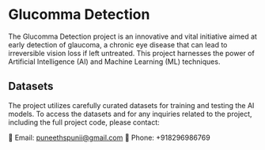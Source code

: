 # Glucomma Detection

The Glucomma Detection project is an innovative and vital initiative aimed at early detection of glaucoma, a chronic eye disease that can lead to irreversible vision loss if left untreated. This project harnesses the power of Artificial Intelligence (AI) and Machine Learning (ML) techniques.

## Datasets

The project utilizes carefully curated datasets for training and testing the AI models. To access the datasets and for any inquiries related to the project, including the full project code, please contact:

📧 Email: puneethspunii@gmail.com
📱 Phone: +918296986769
